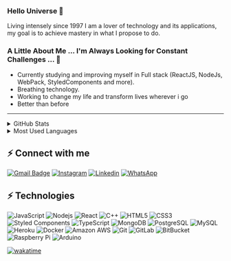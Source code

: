 ### Hello Universe 👋


Living intensely since 1997 
I am a lover of technology and its applications, my goal is to achieve mastery in what I propose to do.

### A Little About Me ... I'm Always Looking for Constant Challenges ... 🔭
- Currently studying and improving myself in Full stack (ReactJS, NodeJs, WebPack, StyledComponents and more).<br>
- Breathing technology.<br>
- Working to change my life and transform lives wherever i go
- Better than before
----
<details>
  <summary>GitHub Stats</summary>
<a  href="https://github.com/polarisid">
  <img style="center"  height="180em"  src="https://github-readme-stats.vercel.app/api?username=polarisid&show_icons=true">
</a>
</details>
<details>
  <summary>Most Used Languages</summary>

<a  href="https://github.com/polarisid">
  <img  height="180em"  src="https://github-readme-stats.vercel.app/api/top-langs/?username=polarisid&layout=compact">
</a>
</details>

## ⚡ Connect with me
[![Gmail Badge](https://img.shields.io/badge/-danielcarvalhorst@gmail.com-c14438?style=flat-square&logo=Gmail&logoColor=white&link=mailto:danielcarvalhorst@gmail.com)](danielcarvalhorst@gmail.com)
[![Instagram](https://img.shields.io/badge/-dqcqri-purple?style=flat-square&logo=instagram&logoColor=white&link=https://instagram.com/dqcqri/)](https://instagram.com/dqcqri)
[![Linkedin](https://img.shields.io/badge/-danielcarvalhoribeiro-blue?style=flat-square&logo=Linkedin&logoColor=white&link=https://www.linkedin.com/in/danielcarvalhoribeiro/)](https://www.linkedin.com/in/danielcarvalhoribeiro/)
[![WhatsApp](https://img.shields.io/badge/-55%2098%20987132829-25D366?style=flat-square&logo=whatsapp&logoColor=white)](https://api.whatsapp.com/send?phone=5598987132829&text=Hello%20from%20%20github)


## ⚡ Technologies

![JavaScript](https://img.shields.io/badge/-JavaScript-black?style=flat-square&logo=javascript)
![Nodejs](https://img.shields.io/badge/-Nodejs-black?style=flat-square&logo=Node.js)
![React](https://img.shields.io/badge/-React-black?style=flat-square&logo=react)
![C++](https://img.shields.io/badge/-C++-00599C?style=flat-square&logo=c)
![HTML5](https://img.shields.io/badge/-HTML5-E34F26?style=flat-square&logo=html5&logoColor=white)
![CSS3](https://img.shields.io/badge/-CSS3-1572B6?style=flat-square&logo=css3)
![Styled Components](https://img.shields.io/badge/styled--components-DB7093?style=flat-square&logo=styled-components&logoColor=white)
![TypeScript](https://img.shields.io/badge/-TypeScript-007ACC?style=flat-square&logo=typescript)
![MongoDB](https://img.shields.io/badge/-MongoDB-black?style=flat-square&logo=mongodb)
![PostgreSQL](https://img.shields.io/badge/-PostgreSQL-336791?style=flat-square&logo=postgresql)
![MySQL](https://img.shields.io/badge/-MySQL-black?style=flat-square&logo=mysql)
![Heroku](https://img.shields.io/badge/-Heroku-430098?style=flat-square&logo=heroku)
![Docker](https://img.shields.io/badge/-Docker-black?style=flat-square&logo=docker)
![Amazon AWS](https://img.shields.io/badge/Amazon%20AWS-232F3E?style=flat-square&logo=amazon-aws)
![Git](https://img.shields.io/badge/-Git-black?style=flat-square&logo=git)
![GitLab](https://img.shields.io/badge/-GitLab-FCA121?style=flat-square&logo=gitlab)
![BitBucket](https://img.shields.io/badge/-BitBucket-darkblue?style=flat-square&logo=bitbucket)
![Raspberry Pi](https://img.shields.io/badge/-Raspberry%20Pi-C51A4A?style=flat-square&logo=Raspberry-Pi&logoColor=white)
![Arduino](https://img.shields.io/badge/-Arduino-00979D?style=flat-square&logo=Arduino&logoColor=white)


<!-- ![Java](https://img.shields.io/badge/-java-E34A86?style=flat-square&logo=java)
![Bootstrap](https://img.shields.io/badge/-Bootstrap-563D7C?style=flat-square&logo=bootstrap)
![Google Cloud](https://img.shields.io/badge/Google%20Cloud-black?style=flat-square&logo=google-cloud)
![DigitalOcean](https://img.shields.io/badge/-Digital%20Ocean-darkblue?style=flat-square&logo=digitalocean)
![Microsoft Azure](https://img.shields.io/badge/Microsoft%20Azure-232F7E?style=flat-square&logo=microsoft-azure)
![Redis](https://img.shields.io/badge/-Redis-black?style=flat-square&logo=Redis)
![ElasticSearch](https://img.shields.io/badge/-ElasticSearch-005571?style=flat-square&logo=elasticsearch)
![GraphQL](https://img.shields.io/badge/-GraphQL-E10098?style=flat-square&logo=graphql)
![Apollo GraphQL](https://img.shields.io/badge/-Apollo%20GraphQL-311C87?style=flat-square&logo=apollo-graphql)
![Python](https://img.shields.io/badge/-Python-black?style=flat-square&logo=Python) 
![GitHub](https://img.shields.io/badge/-GitHub-181717?style=flat-square&logo=github)
-->
<!-- ![Visitor Badge](https://visitor-badge.laobi.icu/badge?page_id=polarisid) -->

[![wakatime](https://wakatime.com/badge/user/a9d56b74-8de5-409a-8823-893706115b81.svg)](https://wakatime.com/@a9d56b74-8de5-409a-8823-893706115b81)<br/>
